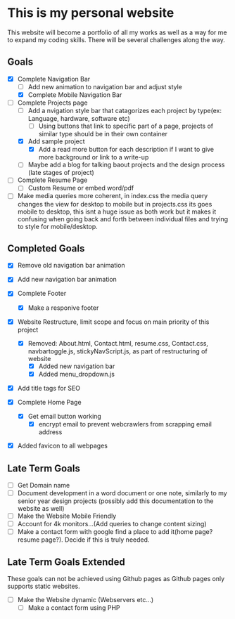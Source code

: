# **This is my personal website**
This website will become a portfolio of all my works as well as a way for me to expand my coding skills. There will be several challenges along the way. 

## **Goals**
- [X] Complete Navigation Bar
	- [ ] Add new animation to navigation bar and adjust style
	- [X] Complete Mobile Navigation Bar
- [ ] Complete Projects page
	-[ ] Add a nvigation style bar that catagorizes each project by type(ex: Language, hardware, software etc)
		-[ ] Using buttons that link to specific part of a page, projects of similar type should be in their own container
	- [X] Add sample project
		- [X] Add a read more button for each description if I want to give more background or link to a write-up
	- [ ] Maybe add a blog for talking baout projects and the design process (late stages of project)
- [ ] Complete Resume Page
	- [ ] Custom Resume or embed word/pdf
- [ ] Make media queries more coherent, in index.css the media query changes the view for desktop to mobile but in projects.css its goes mobile to desktop, this isnt a huge issue as both work but it makes it confusing when going back and forth between individual files and trying to style for mobile/desktop.

## **Completed Goals**
- [x] Remove old navigation bar animation
- [x] Add new navigation bar animation
- [X] Complete Footer
	- [x] Make a responive footer
- [X] Website Restructure, limit scope and focus on main priority of this project
	- [X] Removed: About.html, Contact.html, resume.css, Contact.css, navbartoggle.js, stickyNavScript.js, as part of restructuring of website
		- [X] Added new navigation bar
		- [X] Added menu_dropdown.js
- [X] Add title tags for SEO
- [X] Complete Home Page
	- [X] Get email button working 
		- [X] encrypt email to prevent webcrawlers from scrapping email address
- [X] Added favicon to all webpages


## **Late Term Goals**
- [ ] Get Domain name
- [ ] Document development in a word document or one note, similarly to my senior year design projects (possibly add this documentation to the website as well)
- [ ] Make the Website Mobile Friendly
- [ ] Account for 4k monitors...(Add queries to change content sizing)
- [ ] Make a contact form with google find a place to add it(home page? resume page?). Decide if this is truly needed.

## **Late Term Goals Extended** 
These goals can not be achieved using Github pages as Github pages only supports static websites.
- [ ] Make the Website dynamic (Webservers etc...)
	- [ ] Make a contact form using PHP
